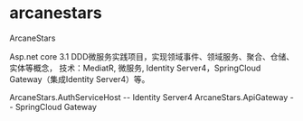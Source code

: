 # arcanestars
ArcaneStars

Asp.net core 3.1
DDD微服务实践项目，实现领域事件、领域服务、聚合、仓储、实体等概念， 技术：MediatR, 微服务, Identity Server4，SpringCloud Gateway（集成Identity Server4）等。 

ArcaneStars.AuthServiceHost   -- Identity Server4
ArcaneStars.ApiGateway        -- SpringCloud Gateway
